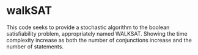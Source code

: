 # walkSAT

This code seeks to provide a stochastic algorithm to the boolean satisfiability problem, appropriately named WALKSAT. Showing the time complexity increase as both the number of conjunctions increase and the number of statements. 
